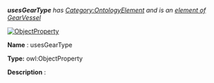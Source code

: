 ___usesGearType__ 
 has
 [Category:OntologyElement](../../Category/OntologyElement "Category:OntologyElement") 
 and is an
 [element of](../../Property/ElementOf "Property:ElementOf") 
[GearVessel](../../Submissions/GearVessel "Submissions:GearVessel")_




  





[![ObjectProperty](../../images/thumb/c/c3/ObjectProperty.gif/45px-ObjectProperty.gif)](../../Image/ObjectProperty.gif "ObjectProperty")


__Name__ 
 : usesGearType
 



__Type:__ 
 owl:ObjectProperty
 



__Description__ 
 :